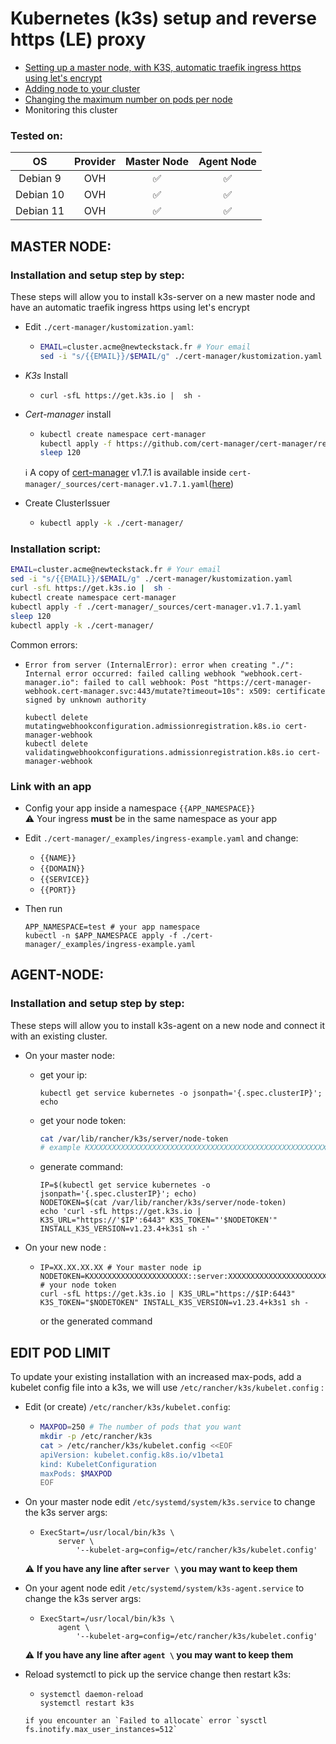 # Kubernetes (k3s) setup and reverse https (LE) proxy

  * [Setting up a master node, with K3S, automatic traefik ingress https using let's encrypt](#master-node)
  * [Adding node to your cluster](#agent-node)
  * [Changing the maximum number on pods per node](#edit-pod-limit)
  * Monitoring this cluster

### Tested on:

  | OS        | Provider | Master Node | Agent Node |
  | :-------: | :------: | :---------: | :--------: |
  | Debian 9  | OVH      | ✅          | ✅        |
  | Debian 10 | OVH      | ✅          | ✅        |
  | Debian 11 | OVH      | ✅          | ✅        |


## MASTER NODE:

### Installation and setup step by step:

These steps will allow you to install k3s-server on a new master node and have an automatic traefik ingress https using let's encrypt


  * Edit `./cert-manager/kustomization.yaml`:
     * ```bash
       EMAIL=cluster.acme@newteckstack.fr # Your email
       sed -i "s/{{EMAIL}}/$EMAIL/g" ./cert-manager/kustomization.yaml
       ```

  * *K3s* Install
     * ```
       curl -sfL https://get.k3s.io |  sh -
       ```

  * *Cert-manager* install
     * ```bash
       kubectl create namespace cert-manager
       kubectl apply -f https://github.com/cert-manager/cert-manager/releases/download/v1.7.1/cert-manager.yaml
       sleep 120
       ```
      ℹ A copy of [cert-manager](https://github.com/jetstack/cert-manager) v1.7.1 is available inside `cert-manager/_sources/cert-manager.v1.7.1.yaml`([here](./cert-manager/_sources/cert-manager.v1.7.1.yaml))

  * Create ClusterIssuer
     * ```bash
       kubectl apply -k ./cert-manager/
       ```

### Installation script:
  
  ```bash
  EMAIL=cluster.acme@newteckstack.fr # Your email
  sed -i "s/{{EMAIL}}/$EMAIL/g" ./cert-manager/kustomization.yaml
  curl -sfL https://get.k3s.io |  sh -
  kubectl create namespace cert-manager
  kubectl apply -f ./cert-manager/_sources/cert-manager.v1.7.1.yaml
  sleep 120
  kubectl apply -k ./cert-manager/
  ```
  
  Common errors:
  - `Error from server (InternalError): error when creating "./": Internal error occurred: failed calling webhook "webhook.cert-manager.io": failed to call webhook: Post "https://cert-manager-webhook.cert-manager.svc:443/mutate?timeout=10s": x509: certificate signed by unknown authority`
    ```
    kubectl delete mutatingwebhookconfiguration.admissionregistration.k8s.io cert-manager-webhook
    kubectl delete validatingwebhookconfigurations.admissionregistration.k8s.io cert-manager-webhook
    ```
  

### Link with an app

* Config your app inside a namespace `{{APP_NAMESPACE}}`<br>
  ⚠️ Your ingress **must** be in the same namespace as your app
  
* Edit `./cert-manager/_examples/ingress-example.yaml` and change:
  * `{{NAME}}`
  * `{{DOMAIN}}`
  * `{{SERVICE}}`
  * `{{PORT}}` 
  
* Then run
  ```
  APP_NAMESPACE=test # your app namespace
  kubectl -n $APP_NAMESPACE apply -f ./cert-manager/_examples/ingress-example.yaml
  ```


## AGENT-NODE:


### Installation and setup step by step:

These steps will allow you to install k3s-agent on a new node and connect it with an existing cluster.

 * On your master node:
      * get your ip:
        ```
        kubectl get service kubernetes -o jsonpath='{.spec.clusterIP}'; echo
        ```
      * get your node token:
        ```bash
        cat /var/lib/rancher/k3s/server/node-token
        # example KXXXXXXXXXXXXXXXXXXXXXXXXXXXXXXXXXXXXXXXXXXXXXXXXXXXXXXXXXXXXXXXXXX::server:XXXXXXXXXXXXXXXXXXXXXXXXXXXXXXXX
        ```
      * generate command:
        ```
        IP=$(kubectl get service kubernetes -o jsonpath='{.spec.clusterIP}'; echo)
        NODETOKEN=$(cat /var/lib/rancher/k3s/server/node-token)
        echo 'curl -sfL https://get.k3s.io | K3S_URL="https://'$IP':6443" K3S_TOKEN="'$NODETOKEN'" INSTALL_K3S_VERSION=v1.23.4+k3s1 sh -'
        ```
      
 * On your new node :
      * ```
        IP=XX.XX.XX.XX # Your master node ip
        NODETOKEN=KXXXXXXXXXXXXXXXXXXXXXX::server:XXXXXXXXXXXXXXXXXXXXXXXXX # your node token
        curl -sfL https://get.k3s.io | K3S_URL="https://$IP:6443" K3S_TOKEN="$NODETOKEN" INSTALL_K3S_VERSION=v1.23.4+k3s1 sh -
        ```
        or the generated command

## EDIT POD LIMIT

To update your existing installation with an increased max-pods, add a kubelet config file into a k3s, we will use `/etc/rancher/k3s/kubelet.config` :
 * Edit (or create) `/etc/rancher/k3s/kubelet.config`:
      * ```bash
        MAXPOD=250 # The number of pods that you want
        mkdir -p /etc/rancher/k3s
        cat > /etc/rancher/k3s/kubelet.config <<EOF
        apiVersion: kubelet.config.k8s.io/v1beta1
        kind: KubeletConfiguration
        maxPods: $MAXPOD
        EOF
        ```
      
 * On your master node edit `/etc/systemd/system/k3s.service` to change the k3s server args:
      * ```
        ExecStart=/usr/local/bin/k3s \
            server \
                '--kubelet-arg=config=/etc/rancher/k3s/kubelet.config'
        ```
        
      ⚠️ **If you have any line after `server \` you may want to keep them**
        
 * On your agent node edit `/etc/systemd/system/k3s-agent.service` to change the k3s server args:
      * ```
        ExecStart=/usr/local/bin/k3s \
            agent \
                '--kubelet-arg=config=/etc/rancher/k3s/kubelet.config'
        ```
        
      ⚠️ **If you have any line after `agent \` you may want to keep them** 
         
 * Reload systemctl to pick up the service change then restart k3s:
      * ```
        systemctl daemon-reload
        systemctl restart k3s
        ```
       if you encounter an `Failed to allocate` error `sysctl fs.inotify.max_user_instances=512`
